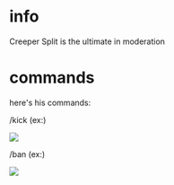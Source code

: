 # info
Creeper Split is the ultimate in moderation 

# commands
here's his commands:

/kick (ex:)

<img src="https://i.imgur.com/T7jgC1a.png" />

/ban (ex:) 

<img src="https://i.imgur.com/XgBMK9A.png" />
